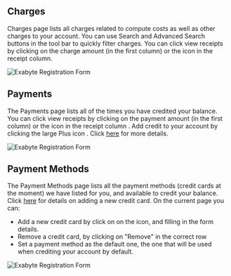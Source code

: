 <!-- DB -->

## Charges

Charges page lists all charges related to compute costs as well as other charges to your account. You can use Search <i class="zmdi zmdi-search zmdi-hc-border"></i> and Advanced Search <i class="zmdi zmdi-search-for zmdi-hc-border"></i> buttons in the tool bar to quickly filter charges. You can click view receipts by clicking on the charge amount (in the first column) or the icon in the receipt column.

![Exabyte Registration Form](/images/Charges.png "Charges")

## Payments

The Payments page lists all of the times you have credited your balance. You can click view receipts by clicking on the payment amount (in the first column) or the icon in the receipt column <i class="zmdi zmdi-file-text zmdi-hc-border"></i>. Add credit to your account by clicking the large Plus icon <i class="zmdi zmdi-plus-circle zmdi-hc-border"></i>. Click [here](/billing/increase-balance.md) for more details.

![Exabyte Registration Form](/images/Payments.png "Payments")

## Payment Methods

The Payment Methods page lists all the payment methods (credit cards at the moment) we have listed for you, and available to credit your balance. Click [here](/billing/add-credit-card.md) for details on adding a new credit card. On the current page you can:

+ Add a new credit card by click on on the <i class="zmdi zmdi-plus-circle zmdi-hc-border"></i> icon, and filling in the form details.
+ Remove a credit card, by clicking on "Remove" in the correct row
+ Set a payment method as the default one, the one that will be used when crediting your account by default.

![Exabyte Registration Form](/images/PaymentMethods.png "PaymentMethods")
